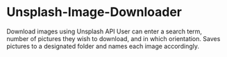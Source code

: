 # Unsplash-Image-Downloader
Download images using Unsplash API
User can enter a search term, number of pictures they wish to download, and in which orientation. Saves pictures to a designated folder and names each image accordingly.
